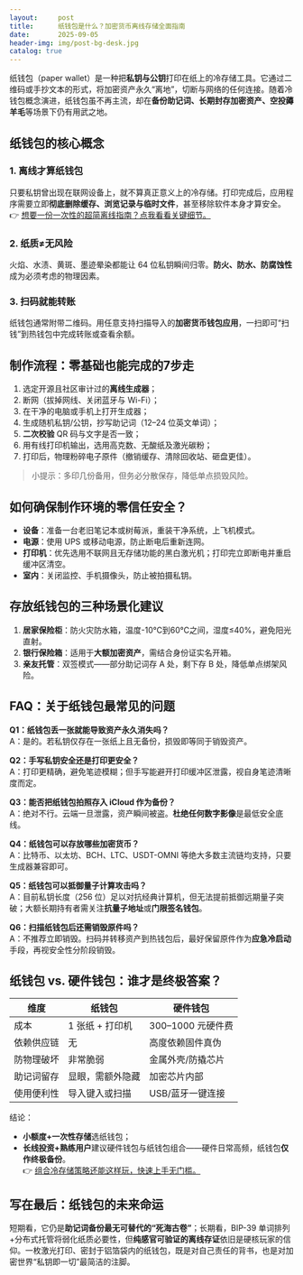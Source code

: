 ```yaml
---
layout:     post
title:      纸钱包是什么？加密货币离线存储全面指南
date:       2025-09-05
header-img: img/post-bg-desk.jpg
catalog: true
---
```


纸钱包（paper wallet）是一种把**私钥与公钥**打印在纸上的冷存储工具。它通过二维码或手抄文本的形式，将加密资产永久“离地”，切断与网络的任何连接。随着冷钱包概念演进，纸钱包虽不再主流，却在**备份助记词、长期封存加密资产、空投薅羊毛**等场景下仍有用武之地。

## 纸钱包的核心概念

### 1. 离线才算纸钱包
只要私钥曾出现在联网设备上，就不算真正意义上的冷存储。打印完成后，应用程序需要立即**彻底删除缓存、浏览记录与临时文件**，甚至移除软件本身才算安全。  
👉 [想要一份一次性的超简离线指南？点我看看关键细节。](https://okxdog.com/)

### 2. 纸质≠无风险  
火焰、水渍、黄斑、墨迹晕染都能让 64 位私钥瞬间归零。**防火、防水、防腐蚀性**成为必须考虑的物理因素。

### 3. 扫码就能转账  
纸钱包通常附带二维码。用任意支持扫描导入的**加密货币钱包应用**，一扫即可“扫钱”到热钱包中完成转账或查看余额。

## 制作流程：零基础也能完成的7步走

1. 选定开源且社区审计过的**离线生成器**；
2. 断网（拔掉网线、关闭蓝牙与 Wi-Fi）；
3. 在干净的电脑或手机上打开生成器；
4. 生成随机私钥/公钥，抄写助记词（12–24 位英文单词）；
5. **二次校验** QR 码与文字是否一致；
6. 用有线打印机输出，选用高克数、无酸纸及激光碳粉；
7. 打印后，物理粉碎电子原件（撤销缓存、清除回收站、砸盘更佳）。

> 小提示：多印几份备用，但务必分散保存，降低单点损毁风险。

## 如何确保制作环境的零信任安全？

- **设备**：准备一台老旧笔记本或树莓派，重装干净系统，上飞机模式。
- **电源**：使用 UPS 或移动电源，防止断电后重新连网。
- **打印机**：优先选用不联网且无存储功能的黑白激光机；打印完立即断电并重启缓冲区清空。
- **室内**：关闭监控、手机摄像头，防止被拍摄私钥。

## 存放纸钱包的三种场景化建议

1. **居家保险柜**：防火灾防水箱，温度-10℃到60℃之间，湿度≤40%，避免阳光直射。
2. **银行保险箱**：适用于**大额加密资产**，需结合身份证实名开箱。
3. **亲友托管**：双签模式——部分助记词存 A 处，剩下存 B 处，降低单点绑架风险。

## FAQ：关于纸钱包最常见的问题

**Q1：纸钱包丢一张就能导致资产永久消失吗？**  
A：是的。若私钥仅存在一张纸上且无备份，损毁即等同于销毁资产。

**Q2：手写私钥安全还是打印更安全？**  
A：打印更精确，避免笔迹模糊；但手写能避开打印缓冲区泄露，视自身笔迹清晰度而定。

**Q3：能否把纸钱包拍照存入 iCloud 作为备份？**  
A：绝对不行。云端一旦泄露，资产瞬间被盗。**杜绝任何数字影像**是最低安全底线。

**Q4：纸钱包可以存放哪些加密货币？**  
A：比特币、以太坊、BCH、LTC、USDT-OMNI 等绝大多数主流链均支持，只要生成器兼容即可。

**Q5：纸钱包可以抵御量子计算攻击吗？**  
A：目前私钥长度（256 位）足以对抗经典计算机，但无法提前抵御远期量子突破；大额长期持有者需关注**抗量子地址**或**门限签名钱包**。

**Q6：扫描纸钱包后还需销毁原件吗？**  
A：不推荐立即销毁。扫码并转移资产到热钱包后，最好保留原件作为**应急冷启动**手段，再视安全性分阶段销毁。

## 纸钱包 vs. 硬件钱包：谁才是终极答案？

| 维度         | 纸钱包             | 硬件钱包           |
|--------------|--------------------|--------------------|
| 成本         | 1 张纸 + 打印机    | 300–1000 元硬件费  |
| 依赖供应链   | 无                 | 高度依赖固件真伪   |
| 防物理破坏   | 非常脆弱           | 金属外壳/防撬芯片  |
| 助记词留存   | 显眼，需额外隐藏   | 加密芯片内部       |
| 使用便利性   | 导入键入或扫描     | USB/蓝牙一键连接   |

结论：  
- **小额度+一次性存储**选纸钱包；  
- **长线投资+熟练用户**建议硬件钱包与纸钱包组合——硬件日常高频，纸钱包**仅作终极备份**。  
👉 [组合冷存储策略还能这样玩，快速上手无门槛。](https://okxdog.com/)

## 写在最后：纸钱包的未来命运

短期看，它仍是**助记词备份最无可替代的“死海古卷”**；长期看，BIP-39 单词排列+分布式托管将弱化纸质必要性，但**纯感官可验证的离线存证**依旧是硬核玩家的信仰。一枚激光打印、密封于铝箔袋内的纸钱包，既是对自己责任的背书，也是对加密世界“私钥即一切”最简洁的注脚。